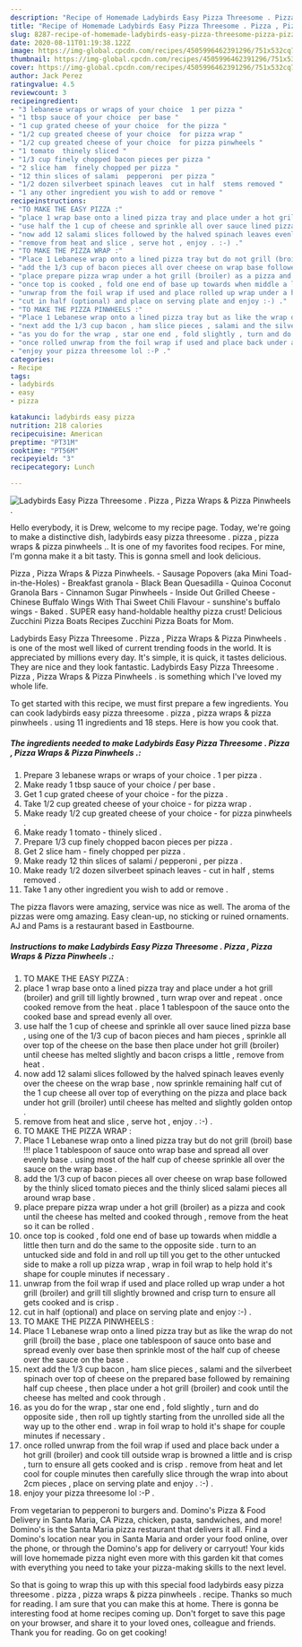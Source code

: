 ```yaml
---
description: "Recipe of Homemade Ladybirds Easy Pizza Threesome . Pizza , Pizza Wraps &amp;amp; Pizza Pinwheels ."
title: "Recipe of Homemade Ladybirds Easy Pizza Threesome . Pizza , Pizza Wraps &amp;amp; Pizza Pinwheels ."
slug: 8287-recipe-of-homemade-ladybirds-easy-pizza-threesome-pizza-pizza-wraps-and-amp-pizza-pinwheels
date: 2020-08-11T01:19:38.122Z
image: https://img-global.cpcdn.com/recipes/4505996462391296/751x532cq70/ladybirds-easy-pizza-threesome-pizza-pizza-wraps-pizza-pinwheels-recipe-main-photo.jpg
thumbnail: https://img-global.cpcdn.com/recipes/4505996462391296/751x532cq70/ladybirds-easy-pizza-threesome-pizza-pizza-wraps-pizza-pinwheels-recipe-main-photo.jpg
cover: https://img-global.cpcdn.com/recipes/4505996462391296/751x532cq70/ladybirds-easy-pizza-threesome-pizza-pizza-wraps-pizza-pinwheels-recipe-main-photo.jpg
author: Jack Perez
ratingvalue: 4.5
reviewcount: 3
recipeingredient:
- "3 lebanese wraps or wraps of your choice  1 per pizza "
- "1 tbsp sauce of your choice  per base "
- "1 cup grated cheese of your choice  for the pizza "
- "1/2 cup greated cheese of your choice  for pizza wrap "
- "1/2 cup greated cheese of your choice  for pizza pinwheels "
- "1 tomato  thinely sliced "
- "1/3 cup finely chopped bacon pieces per pizza "
- "2 slice ham  finely chopped per pizza "
- "12 thin slices of salami  pepperoni  per pizza "
- "1/2 dozen silverbeet spinach leaves  cut in half  stems removed "
- "1 any other ingredient you wish to add or remove "
recipeinstructions:
- "TO MAKE THE EASY PIZZA :"
- "place 1 wrap base onto a lined pizza tray and place under a hot grill (broiler) and grill till lightly browned , turn wrap over and repeat . once cooked remove from the heat . place 1 tablespoon of the sauce onto the cooked base and spread evenly all over."
- "use half the 1 cup of cheese and sprinkle all over sauce lined pizza base , using one of the 1/3 cup of bacon pieces and ham pieces , sprinkle all over top of the cheese on the base then place under hot grill (broiler) until cheese has melted slightly and bacon crisps a little , remove from heat ."
- "now add 12 salami slices followed by the halved spinach leaves evenly over the cheese on the wrap base , now sprinkle remaining half cut of the 1 cup cheese all over top of everything on the pizza and place back under hot grill (broiler) until cheese has melted and slightly golden ontop ."
- "remove from heat and slice , serve hot , enjoy . :-) ."
- "TO MAKE THE PIZZA WRAP :"
- "Place 1 Lebanese wrap onto a lined pizza tray but do not grill (broil) base !!! place 1 tablespoon of sauce onto wrap base and spread all over evenly base . using most of the half cup of cheese sprinkle all over the sauce on the wrap base ."
- "add the 1/3 cup of bacon pieces all over cheese on wrap base followed by the thinly sliced tomato pieces and the thinly sliced salami pieces all around wrap base ."
- "place prepare pizza wrap under a hot grill (broiler) as a pizza and cook until the cheese has melted and cooked through , remove from the heat so it can be rolled ."
- "once top is cooked , fold one end of base up towards when middle a little then turn and do the same to the opposite side . turn to an untucked side and fold in and roll up till you get to the other untucked side to make a roll up pizza wrap , wrap in foil wrap to help hold it&#39;s shape for couple minutes if necessary ."
- "unwrap from the foil wrap if used and place rolled up wrap under a hot grill (broiler) and grill till slightly browned and crisp turn to ensure all gets cooked and is crisp ."
- "cut in half (optional) and place on serving plate and enjoy :-) ."
- "TO MAKE THE PIZZA PINWHEELS :"
- "Place 1 Lebanese wrap onto a lined pizza tray but as like the wrap do not grill (broil) the base , place one tablespoon of sauce onto base and spread evenly over base then sprinkle most of the half cup of cheese over the sauce on the base ."
- "next add the 1/3 cup bacon , ham slice pieces , salami and the silverbeet spinach over top of cheese on the prepared base followed by remaining half cup cheese , then place under a hot grill (broiler) and cook until the cheese has melted and cook through ."
- "as you do for the wrap , star one end , fold slightly , turn and do opposite side , then roll up tightly starting from the unrolled side all the way up to the other end . wrap in foil wrap to hold it&#39;s shape for couple minutes if necessary ."
- "once rolled unwrap from the foil wrap if used and place back under a hot grill (broiler) and cook till outside wrap is browned a little and is crisp , turn to ensure all gets cooked and is crisp . remove from heat and let cool for couple minutes then carefully slice through the wrap into about 2cm pieces , place on serving plate and enjoy . :-) ."
- "enjoy your pizza threesome lol :-P ."
categories:
- Recipe
tags:
- ladybirds
- easy
- pizza

katakunci: ladybirds easy pizza 
nutrition: 218 calories
recipecuisine: American
preptime: "PT31M"
cooktime: "PT56M"
recipeyield: "3"
recipecategory: Lunch

---
```



![Ladybirds Easy Pizza Threesome . Pizza , Pizza Wraps &amp; Pizza Pinwheels .](https://img-global.cpcdn.com/recipes/4505996462391296/751x532cq70/ladybirds-easy-pizza-threesome-pizza-pizza-wraps-pizza-pinwheels-recipe-main-photo.jpg)

Hello everybody, it is Drew, welcome to my recipe page. Today, we're going to make a distinctive dish, ladybirds easy pizza threesome . pizza , pizza wraps &amp; pizza pinwheels .. It is one of my favorites food recipes. For mine, I'm gonna make it a bit tasty. This is gonna smell and look delicious.

Pizza , Pizza Wraps &amp; Pizza Pinwheels. - Sausage Popovers (aka Mini Toad-in-the-Holes) - Breakfast granola - Black Bean Quesadilla - Quinoa Coconut Granola Bars - Cinnamon Sugar Pinwheels - Inside Out Grilled Cheese - Chinese Buffalo Wings With Thai Sweet Chili Flavour - sunshine&#39;s buffalo wings - Baked . SUPER easy hand-holdable healthy pizza crust! Delicious Zucchini Pizza Boats Recipes Zucchini Pizza Boats for Mom.

Ladybirds Easy Pizza Threesome . Pizza , Pizza Wraps &amp; Pizza Pinwheels . is one of the most well liked of current trending foods in the world. It is appreciated by millions every day. It's simple, it is quick, it tastes delicious. They are nice and they look fantastic. Ladybirds Easy Pizza Threesome . Pizza , Pizza Wraps &amp; Pizza Pinwheels . is something which I've loved my whole life.


To get started with this recipe, we must first prepare a few ingredients. You can cook ladybirds easy pizza threesome . pizza , pizza wraps &amp; pizza pinwheels . using 11 ingredients and 18 steps. Here is how you cook that.

<!--inarticleads1-->

##### The ingredients needed to make Ladybirds Easy Pizza Threesome . Pizza , Pizza Wraps &amp; Pizza Pinwheels .:

1. Prepare 3 lebanese wraps or wraps of your choice . 1 per pizza .
1. Make ready 1 tbsp sauce of your choice / per base .
1. Get 1 cup grated cheese of your choice - for the pizza .
1. Take 1/2 cup greated cheese of your choice - for pizza wrap .
1. Make ready 1/2 cup greated cheese of your choice - for pizza pinwheels .
1. Make ready 1 tomato - thinely sliced .
1. Prepare 1/3 cup finely chopped bacon pieces per pizza .
1. Get 2 slice ham - finely chopped per pizza .
1. Make ready 12 thin slices of salami / pepperoni , per pizza .
1. Make ready 1/2 dozen silverbeet spinach leaves - cut in half , stems removed .
1. Take 1 any other ingredient you wish to add or remove .


The pizza flavors were amazing, service was nice as well. The aroma of the pizzas were omg amazing. Easy clean-up, no sticking or ruined ornaments. AJ and Pams is a restaurant based in Eastbourne. 

<!--inarticleads2-->

##### Instructions to make Ladybirds Easy Pizza Threesome . Pizza , Pizza Wraps &amp; Pizza Pinwheels .:

1. TO MAKE THE EASY PIZZA :
1. place 1 wrap base onto a lined pizza tray and place under a hot grill (broiler) and grill till lightly browned , turn wrap over and repeat . once cooked remove from the heat . place 1 tablespoon of the sauce onto the cooked base and spread evenly all over.
1. use half the 1 cup of cheese and sprinkle all over sauce lined pizza base , using one of the 1/3 cup of bacon pieces and ham pieces , sprinkle all over top of the cheese on the base then place under hot grill (broiler) until cheese has melted slightly and bacon crisps a little , remove from heat .
1. now add 12 salami slices followed by the halved spinach leaves evenly over the cheese on the wrap base , now sprinkle remaining half cut of the 1 cup cheese all over top of everything on the pizza and place back under hot grill (broiler) until cheese has melted and slightly golden ontop .
1. remove from heat and slice , serve hot , enjoy . :-) .
1. TO MAKE THE PIZZA WRAP :
1. Place 1 Lebanese wrap onto a lined pizza tray but do not grill (broil) base !!! place 1 tablespoon of sauce onto wrap base and spread all over evenly base . using most of the half cup of cheese sprinkle all over the sauce on the wrap base .
1. add the 1/3 cup of bacon pieces all over cheese on wrap base followed by the thinly sliced tomato pieces and the thinly sliced salami pieces all around wrap base .
1. place prepare pizza wrap under a hot grill (broiler) as a pizza and cook until the cheese has melted and cooked through , remove from the heat so it can be rolled .
1. once top is cooked , fold one end of base up towards when middle a little then turn and do the same to the opposite side . turn to an untucked side and fold in and roll up till you get to the other untucked side to make a roll up pizza wrap , wrap in foil wrap to help hold it&#39;s shape for couple minutes if necessary .
1. unwrap from the foil wrap if used and place rolled up wrap under a hot grill (broiler) and grill till slightly browned and crisp turn to ensure all gets cooked and is crisp .
1. cut in half (optional) and place on serving plate and enjoy :-) .
1. TO MAKE THE PIZZA PINWHEELS :
1. Place 1 Lebanese wrap onto a lined pizza tray but as like the wrap do not grill (broil) the base , place one tablespoon of sauce onto base and spread evenly over base then sprinkle most of the half cup of cheese over the sauce on the base .
1. next add the 1/3 cup bacon , ham slice pieces , salami and the silverbeet spinach over top of cheese on the prepared base followed by remaining half cup cheese , then place under a hot grill (broiler) and cook until the cheese has melted and cook through .
1. as you do for the wrap , star one end , fold slightly , turn and do opposite side , then roll up tightly starting from the unrolled side all the way up to the other end . wrap in foil wrap to hold it&#39;s shape for couple minutes if necessary .
1. once rolled unwrap from the foil wrap if used and place back under a hot grill (broiler) and cook till outside wrap is browned a little and is crisp , turn to ensure all gets cooked and is crisp . remove from heat and let cool for couple minutes then carefully slice through the wrap into about 2cm pieces , place on serving plate and enjoy . :-) .
1. enjoy your pizza threesome lol :-P .


From vegetarian to pepperoni to burgers and. Domino&#39;s Pizza &amp; Food Delivery in Santa Maria, CA Pizza, chicken, pasta, sandwiches, and more! Domino&#39;s is the Santa Maria pizza restaurant that delivers it all. Find a Domino&#39;s location near you in Santa Maria and order your food online, over the phone, or through the Domino&#39;s app for delivery or carryout! Your kids will love homemade pizza night even more with this garden kit that comes with everything you need to take your pizza-making skills to the next level. 

So that is going to wrap this up with this special food ladybirds easy pizza threesome . pizza , pizza wraps &amp; pizza pinwheels . recipe. Thanks so much for reading. I am sure that you can make this at home. There is gonna be interesting food at home recipes coming up. Don't forget to save this page on your browser, and share it to your loved ones, colleague and friends. Thank you for reading. Go on get cooking!
